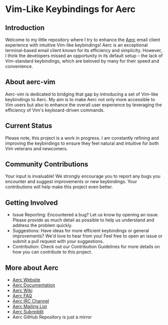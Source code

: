 # Vim-Like Keybindings for Aerc

## Introduction

Welcome to my little repository where I try to enhance the [Aerc](https://aerc-mail.org/) email client experience with intuitive Vim-like keybindings! Aerc is an exceptional terminal-based email client known for its efficiency and simplicity. However, I think the developers missed an opportunity in its default setup – the lack of Vim-standard keybindings, which are beloved by many for their speed and convenience.

## About aerc-vim

Aerc-vim is dedicated to bridging that gap by introducing a set of Vim-like keybindings to Aerc. My aim is to make Aerc not only more accessible to Vim users but also to enhance the overall user experience by leveraging the efficiency of Vim's keyboard-driven commands.

## Current Status

Please note, this project is a work in progress. I am constantly refining and improving the keybindings to ensure they feel natural and intuitive for both Vim veterans and newcomers.

## Community Contributions

Your input is invaluable! We strongly encourage you to report any bugs you encounter and suggest improvements or new keybindings. Your contributions will help make this project even better.

## Getting Involved

- Issue Reporting: Encountered a bug? Let us know by opening an issue. Please provide as much detail as possible to help us understand and address the problem quickly.
- Suggestions: Have ideas for more efficient keybindings or general improvements? We'd love to hear from you! Feel free to open an issue or submit a pull request with your suggestions.
- Contribution: Check out our Contribution Guidelines for more details on how you can contribute to this project.

## More about Aerc

- [Aerc Website](https://aerc-mail.org/)
- [Aerc Documentation](https://aerc-mail.org/docs/)
- [Aerc Wiki](https://git.sr.ht/~sircmpwn/aerc/)
- [Aerc FAQ](https://aerc-mail.org/faq/)
- [Aerc IRC Channel](https://webchat.freenode.net/#aerc)
- [Aerc Mailing List](https://lists.sr.ht/~sircmpwn/aerc)
- [Aerc Subreddit](https://www.reddit.com/r/aerc/)
- Aerc GitHub Repository is just a mirror

